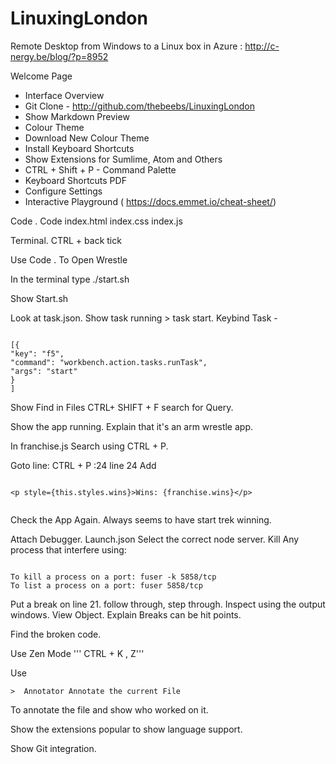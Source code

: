 # LinuxingLondon
Remote Desktop from Windows to a Linux box in Azure : http://c-nergy.be/blog/?p=8952

Welcome Page
* Interface Overview
* Git Clone - http://github.com/thebeebs/LinuxingLondon
* Show Markdown Preview
* Colour Theme
* Download New Colour Theme
* Install Keyboard Shortcuts
* Show Extensions for Sumlime, Atom and Others
* CTRL + Shift + P - Command Palette
* Keyboard Shortcuts PDF
* Configure Settings
* Interactive Playground ( https://docs.emmet.io/cheat-sheet/) 


Code . Code index.html index.css index.js

Terminal. CTRL + back tick

Use Code . To Open Wrestle

In the terminal type ./start.sh

Show Start.sh

Look at task.json. Show task running > task start.
Keybind Task - 

```

[{
"key": "f5",
"command": "workbench.action.tasks.runTask",
"args": "start"
}
]

```
Show Find in Files CTRL+ SHIFT + F search for Query.

Show the app running. Explain that it's an arm wrestle app.

In franchise.js Search using CTRL + P. 

Goto line: CTRL + P :24  line 24 Add 

```

<p style={this.styles.wins}>Wins: {franchise.wins}</p>


```

Check the App Again. Always seems to have start trek winning. 

Attach Debugger. Launch.json Select the correct node server. Kill Any process that interfere using: 

```

To kill a process on a port: fuser -k 5858/tcp
To list a process on a port: fuser 5858/tcp
```

Put a break on line 21. follow through, step through. Inspect using the output windows. View Object. Explain Breaks can be hit points.

Find the broken code. 


Use Zen Mode ''' CTRL + K , Z'''

Use 

```
>  Annotator Annotate the current File
```

To annotate the file and show who worked on it.

Show the extensions popular to show language support.

Show Git integration.
